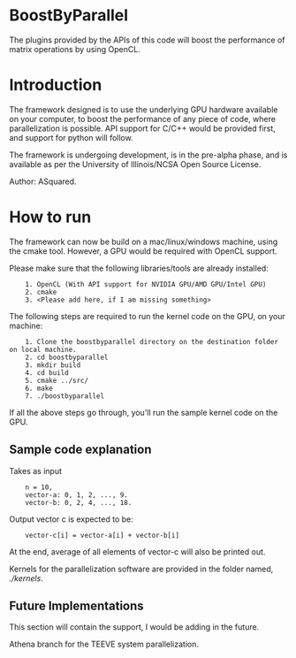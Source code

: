BoostByParallel
===============

The plugins provided by the APIs of this code will boost the performance of matrix operations by using OpenCL. 


<h1> Introduction </h1> 
The framework designed is to use the underlying GPU hardware available on your computer, to boost the performance of any piece of code, where parallelization is possible. API support for C/C++ would be provided first, and support for python will follow.  

The framework is undergoing development, is in the pre-alpha phase, and is available as per the University of Illinois/NCSA Open Source License. 

Author: ASquared.  

<h1> How to run </h1> 
The framework can now be build on a mac/linux/windows machine, using the cmake tool. However, a GPU would be required with OpenCL support. 

Please make sure that the following libraries/tools are already installed: 
		
		1. OpenCL (With API support for NVIDIA GPU/AMD GPU/Intel GPU) 
		2. cmake
		3. <Please add here, if I am missing something>

The following steps are required to run the kernel code on the GPU, on your machine: 

		1. Clone the boostbyparallel directory on the destination folder on local machine. 
		2. cd boostbyparallel
		3. mkdir build
		4. cd build
		5. cmake ../src/
		6. make
		7. ./boostbyparallel 

If all the above steps go through, you'll run the sample kernel code on the GPU. 

<h2> Sample code explanation </h2> 
Takes as input 

		n = 10, 
		vector-a: 0, 1, 2, ..., 9. 
		vector-b: 0, 2, 4, ..., 18. 

Output vector c is expected to be: 

		vector-c[i] = vector-a[i] + vector-b[i] 

At the end, average of all elements of vector-c will also be printed out. 

Kernels for the parallelization software are provided in the folder named, *./kernels*. 

 
<h2> Future Implementations </h2> 
This section will contain the support, I would be adding in the future.

Athena branch for the TEEVE system parallelization. 

 
